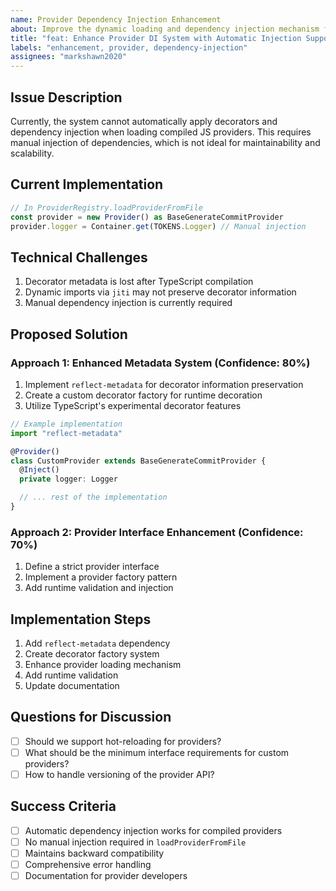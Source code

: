 ```yaml
---
name: Provider Dependency Injection Enhancement
about: Improve the dynamic loading and dependency injection mechanism for custom providers
title: "feat: Enhance Provider DI System with Automatic Injection Support"
labels: "enhancement, provider, dependency-injection"
assignees: "markshawn2020"
---
```


## Issue Description

Currently, the system cannot automatically apply decorators and dependency injection when loading compiled JS providers. This requires manual injection of dependencies, which is not ideal for maintainability and scalability.

## Current Implementation

```typescript
// In ProviderRegistry.loadProviderFromFile
const provider = new Provider() as BaseGenerateCommitProvider
provider.logger = Container.get(TOKENS.Logger) // Manual injection
```

## Technical Challenges

1. Decorator metadata is lost after TypeScript compilation
2. Dynamic imports via `jiti` may not preserve decorator information
3. Manual dependency injection is currently required

## Proposed Solution

### Approach 1: Enhanced Metadata System (Confidence: 80%)

1. Implement `reflect-metadata` for decorator information preservation
2. Create a custom decorator factory for runtime decoration
3. Utilize TypeScript's experimental decorator features

```typescript
// Example implementation
import "reflect-metadata"

@Provider()
class CustomProvider extends BaseGenerateCommitProvider {
  @Inject()
  private logger: Logger

  // ... rest of the implementation
}
```

### Approach 2: Provider Interface Enhancement (Confidence: 70%)

1. Define a strict provider interface
2. Implement a provider factory pattern
3. Add runtime validation and injection

## Implementation Steps

1. Add `reflect-metadata` dependency
2. Create decorator factory system
3. Enhance provider loading mechanism
4. Add runtime validation
5. Update documentation

## Questions for Discussion

- [ ] Should we support hot-reloading for providers?
- [ ] What should be the minimum interface requirements for custom providers?
- [ ] How to handle versioning of the provider API?

## Success Criteria

- [ ] Automatic dependency injection works for compiled providers
- [ ] No manual injection required in `loadProviderFromFile`
- [ ] Maintains backward compatibility
- [ ] Comprehensive error handling
- [ ] Documentation for provider developers
